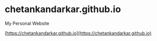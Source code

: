 # chetankandarkar.github.io
My Personal Website

[https://chetankandarkar.github.io](https://chetankandarkar.github.io)
